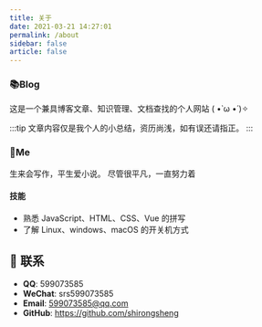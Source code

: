 ```yaml
---
title: 关于
date: 2021-03-21 14:27:01
permalink: /about
sidebar: false
article: false
---
```


### 📚Blog
这是一个兼具博客文章、知识管理、文档查找的个人网站 ( •̀ ω •́ )✧

:::tip
文章内容仅是我个人的小总结，资历尚浅，如有误还请指正。
:::

### 🐼Me
生来会写作，平生爱小说。
尽管很平凡，一直努力着

#### 技能
* 熟悉 JavaScript、HTML、CSS、Vue 的拼写
* 了解 Linux、windows、macOS 的开关机方式

## :email: 联系

- **QQ**: <a :href="qqUrl" class='qq'>599073585</a>
- **WeChat**: <a :href="qqUrl" class='qq'>srs599073585</a>
- **Email**:  <a href="mailto:599073585@qq.com">599073585@qq.com</a>
- **GitHub**: <https://github.com/shirongsheng>


<script>
  export default {
    data(){
      return {
        qqUrl: 'tencent://message/?uin=894072666&Site=&Menu=yes'
      }
    },
    mounted(){
      const flag =  navigator.userAgent.match(/(phone|pad|pod|iPhone|iPod|ios|iPad|Android|Mobile|BlackBerry|IEMobile|MQQBrowser|JUC|Fennec|wOSBrowser|BrowserNG|WebOS|Symbian|Windows Phone)/i);
      if(flag){
        this.qqUrl = 'mqqwpa://im/chat?chat_type=wpa&uin=894072666&version=1&src_type=web&web_src=oicqzone.com'
      }
    }
  }
</script>
